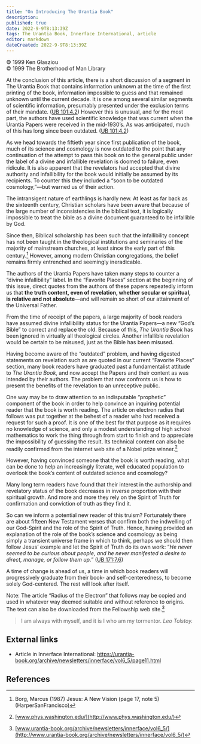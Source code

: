 ```yaml
---
title: "On Introducing The Urantia Book"
description: 
published: true
date: 2022-9-9T8:13:39Z
tags: The Urantia Book, Innerface International, article
editor: markdown
dateCreated: 2022-9-9T8:13:39Z
---
```


<p class="v-card v-sheet theme--light grey lighten-3 px-2">© 1999 Ken Glasziou<br>© 1999 The Brotherhood of Man Library</p>

At the conclusion of this article, there is a short discussion of a segment in The Urantia Book that contains information unknown at the time of the first printing of the book, information impossible to guess and that remained unknown until the current decade. It is one among several similar segments of scientific information, presumably presented under the exclusion terms of their mandate. ([UB 101:4.2](/en/The_Urantia_Book/101#p4_2)) However this is unusual, and for the most part, the authors have used scientific knowledge that was current when the Urantia Papers were received in the mid-1930’s. As was anticipated, much of this has long since been outdated. ([UB 101:4.2](/en/The_Urantia_Book/101#p4_2))

As we head towards the fiftieth year since first publication of the book, much of its science and cosmology is now outdated to the point that any continuation of the attempt to pass this book on to the general public under the label of a divine and infallible revelation is doomed to failure, even ridicule. It is also apparent that the revelators had accepted that divine authority and infallibility for the book would initially be assumed by its recipients. To counter this they included a “soon to be outdated cosmology,”—but warned us of their action.

The intransigent nature of earthlings is hardly new. At least as far back as the sixteenth century, Christian scholars have been aware that because of the large number of inconsistencies in the biblical text, it is logically impossible to treat the bible as a divine document guaranteed to be infallible by God.

Since then, Biblical scholarship has been such that the infallibility concept has not been taught in the theological institutions and seminaries of the majority of mainstream churches, at least since the early part of this century.[^1] However, among modern Christian congregations, the belief remains firmly entrenched and seemingly ineradicable.

The authors of the Urantia Papers have taken many steps to counter a “divine infallibility” label. In the “Favorite Places” section at the beginning of this issue, direct quotes from the authors of these papers repeatedly inform us that **the truth content, even of revelation, whether secular or spiritual, is relative and not absolute**—and will remain so short of our attainment of the Universal Father.

From the time of receipt of the papers, a large majority of book readers have assumed divine infallibility status for the Urantia Papers—a new “God’s Bible” to correct and replace the old. Because of this, _The Urantia Book_ has been ignored in virtually all theological circles. Another infallible revelation would be certain to be misused, just as the Bible has been misused.

Having become aware of the “outdated” problem, and having digested statements on revelation such as are quoted in our current “Favorite Places” section, many book readers have graduated past a fundamentalist attitude to _The Urantia Book_, and now accept the Papers and their content as was intended by their authors. The problem that now confronts us is how to present the benefits of the revelation to an unreceptive public.

One way may be to draw attention to an indisputable “prophetic” component of the book in order to help convince an inquiring potential reader that the book is worth reading. The article on electron radius that follows was put together at the behest of a reader who had received a request for such a proof. It is one of the best for that purpose as it requires no knowledge of science, and only a modest understanding of high school mathematics to work the thing through from start to finish and to appreciate the impossibility of guessing the result. Its technical content can also be readily confirmed from the internet web site of a Nobel prize winner.[^2]

However, having convinced someone that the book is worth reading, what can be done to help an increasingly literate, well educated population to overlook the book’s content of outdated science and cosmology?

Many long term readers have found that their interest in the authorship and revelatory status of the book decreases in inverse proportion with their spiritual growth. And more and more they rely on the Spirit of Truth for confirmation and conviction of truth as they find it.

So can we inform a potential new reader of this truism? Fortunately there are about fifteen New Testament verses that confirm both the indwelling of our God-Spirit and the role of the Spirit of Truth. Hence, having provided an explanation of the role of the book’s science and cosmology as being simply a transient universe frame in which to think, perhaps we should then follow Jesus’ example and let the Spirit of Truth do its own work: “_He never seemed to be curious about people, and he never manifested a desire to direct, manage, or follow them up._” ([UB 171:7.6](/en/The_Urantia_Book/171#p7_6))

A time of change is ahead of us, a time in which book readers will progressively graduate from their book- and self-centeredness, to become solely God-centered. The rest will look after itself.

Note: The article “Radius of the Electron” that follows may be copied and used in whatever way deemed suitable and without reference to origins. The text can also be downloaded from the Fellowship web site.[^3]

> I am always with myself, and it is I who am my tormentor.
> _Leo Tolstoy._

## External links

- Article in Innerface International: https://urantia-book.org/archive/newsletters/innerface/vol6_5/page11.html

## References

[^1]: Borg, Marcus (1987) Jesus: A New Vision (page 17, note 5) (HarperSanFrancisco)

[^2]: [www.phys.washington.edu/](http://www.phys.washington.edu/)

[^3]: [www.urantia-book.org/archive/newsletters/innerface/vol6_5/](http://www.urantia-book.org/archive/newsletters/innerface/vol6_5/)
